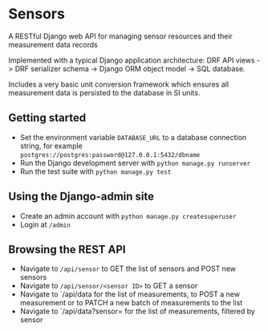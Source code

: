 # Sensors
A RESTful Django web API for managing sensor resources and their measurement data records

Implemented with a typical Django application architecture: DRF API views -> DRF serializer schema -> Django ORM object model -> SQL database.

Includes a very basic unit conversion framework which ensures all measurement data is persisted to the database in SI units.

## Getting started

- Set the environment variable `DATABASE_URL` to a database connection string, for example `postgres://postgres:password@127.0.0.1:5432/dbname`
- Run the Django development server with `python manage.py runserver`
- Run the test suite with `python manage.py test`

## Using the Django-admin site

- Create an admin account with `python manage.py createsuperuser`
- Login at `/admin`

## Browsing the REST API

- Navigate to `/api/sensor` to GET the list of sensors and POST new sensors
- Navigate to `/api/sensor/<sensor ID>` to GET a sensor
- Navigate to `/api/data for the list of measurements, to POST a new measurement or to PATCH a new batch of measurements to the list
- Navigate to `/api/data?sensor=<sensor name> for the list of measurements, filtered by sensor
